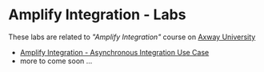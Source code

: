 # Amplify Integration - Labs

These labs are related to  *"Amplify Integration"* course on [Axway University](https://university.axway.com/)

 - [Amplify Integration - Asynchronous Integration Use Case](asynchronous-integration-use-case/README.md)
 -  more to come soon ...